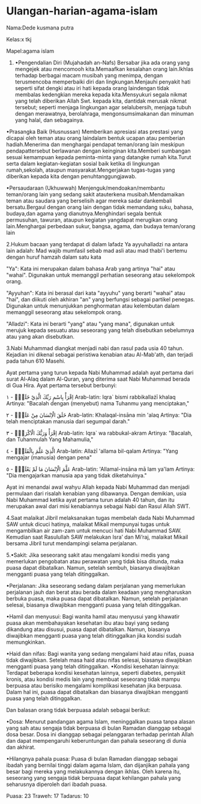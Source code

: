 # Ulangan-harian-agama-islam

Nama:Dede kusmana putra

Kelas:x tkj

Mapel:agama islam

1. •Pengendalian Diri (Mujahadah an-Nafs)
Bersabar jika ada orang yang mengejek atau mencomooh kita.Memaafkan kesalahan orang lain.Ikhlas   terhadap   berbagai   macam   musibah   yang   menimpa,   dengan   terusmencoba memperbaiki diri dan lingkungan.Menjauhi penyakit hati seperti sifat dengki atau iri hati kepada orang laindengan tidak membalas kedengkian mereka kepada kita.Mensyukuri segala nikmat yang telah diberikan Allah Swt. kepada kita, dantidak   merusak   nikmat   tersebut;   seperti   menjaga   lingkungan   agar   selalubersih,   menjaga   tubuh   dengan   merawatnya,   berolahraga,   mengonsumsimakanan dan minuman yang halal, dan sebagainya.

•Prasangka Baik (Husnussan)
Memberikan apresiasi atas prestasi yang dicapai oleh teman atau orang laindalam bentuk ucapan atau pemberian hadiah.Menerima dan menghargai pendapat teman/orang lain meskipun pendapattersebut berlawanan dengan keinginan kita.Memberi sumbangan sesuai kemampuan kepada peminta-minta yang datangke rumah kita.Turut serta dalam kegiatan-kegiatan sosial baik ketika di lingkungan rumah,sekolah, ataupun masyarakat.Mengerjakan   tugas-tugas   yang   diberikan   kepada   kita   dengan   penuhtanggungjawab.

•Persaudaraan (Ukhuwwah)
Menjenguk/mendoakan/membantu teman/orang lain yang sedang sakit atauterkena musibah.Mendamaikan teman atau saudara yang berselisih agar mereka sadar dankembali bersatu.Bergaul dengan orang lain dengan tidak memandang suku, bahasa, budaya,dan agama yang dianutnya.Menghindari segala bentuk permusuhan, tawuran, ataupun kegiatan yangdapat merugikan orang lain.Menghargai perbedaan sukur, bangsa, agama, dan budaya teman/orang lain

2.Hukum bacaan yang terdapat di dalam lafadz Ya ayyuhalladzi na antara lain adalah: Mad wajib mumfasil sebab mad asli atau mad thabi'i bertemu dengan huruf hamzah dalam satu kata 

"Ya": Kata ini merupakan  dalam bahasa Arab yang artinya "hai" atau "wahai". Digunakan untuk memanggil perhatian seseorang atau sekelompok orang.

"Ayyuhan": Kata ini berasal dari kata "ayyuhu" yang berarti "wahai" atau "hai", dan diikuti oleh akhiran "an" yang berfungsi sebagai partikel penegas. Digunakan untuk menunjukkan penghormatan atau kelembutan dalam memanggil seseorang atau sekelompok orang.

"Alladzi": Kata ini berarti "yang" atau "yang mana", digunakan untuk merujuk kepada sesuatu atau seseorang yang telah disebutkan sebelumnya atau yang akan disebutkan.

3.Nabi Muhammad diangkat menjadi nabi dan rasul pada usia 40 tahun. Kejadian ini dikenal sebagai peristiwa kenabian atau Al-Mab'ath, dan terjadi pada tahun 610 Masehi.

Ayat pertama yang turun kepada Nabi Muhammad adalah ayat pertama dari surat Al-Alaq dalam Al-Quran, yang diterima saat Nabi Muhammad berada di Gua Hira. Ayat pertama tersebut berbunyi:

اِقْرَأْ بِاسْمِ رَبِّكَ الَّذِيْ خَلَقَۚ - ١
Arab-latin: Iqra` bismi rabbikallażī khalaq
Artinya: "Bacalah dengan (menyebut) nama Tuhanmu yang menciptakan,"

خَلَقَ الْاِنْسَانَ مِنْ عَلَقٍۚ - ٢
Arab-latin: Khalaqal-insāna min 'alaq
Artinya: "Dia telah menciptakan manusia dari segumpal darah."

اِقْرَأْ وَرَبُّكَ الْاَكْرَمُۙ - ٣
Arab-latin: Iqra` wa rabbukal-akram
Artinya: "Bacalah, dan Tuhanmulah Yang Mahamulia,"

الَّذِيْ عَلَّمَ بِالْقَلَمِۙ - ٤
Arab-latin: Allażī 'allama bil-qalam
Artinya: "Yang mengajar (manusia) dengan pena"

عَلَّمَ الْاِنْسَانَ مَا لَمْ يَعْلَمْۗ - ٥
Arab-latin: 'Allamal-insāna mā lam ya'lam
Artinya: "Dia mengajarkan manusia apa yang tidak diketahuinya."

Ayat ini menandai awal wahyu Allah kepada Nabi Muhammad dan menjadi permulaan dari risalah kenabian yang dibawanya. Dengan demikian, usia Nabi Muhammad ketika ayat pertama turun adalah 40 tahun, dan itu merupakan awal dari misi kenabiannya sebagai Nabi dan Rasul Allah SWT.

4.Saat malaikat Jibril melaksanakan tugas membelah dada Nabi Muhammad SAW untuk dicuci hatinya, malaikat Mikail mempunyai tugas untuk mengambilkan air zam-zam untuk mencuci hati Nabi Muhammad SAW. Kemudian saat Rasulullah SAW melakukan Isra’ dan Mi’raj, malaikat Mikail bersama Jibril turut mendampingi selama perjalanan.

5.•Sakit: Jika seseorang sakit atau mengalami kondisi medis yang memerlukan pengobatan atau perawatan yang tidak bisa ditunda, maka puasa dapat dibatalkan. Namun, setelah sembuh, biasanya diwajibkan mengganti puasa yang telah ditinggalkan.

•Perjalanan: Jika seseorang sedang dalam perjalanan yang memerlukan perjalanan jauh dan berat atau berada dalam keadaan yang mengharuskan berbuka puasa, maka puasa dapat dibatalkan. Namun, setelah perjalanan selesai, biasanya diwajibkan mengganti puasa yang telah ditinggalkan.

•Hamil dan menyusui: Bagi wanita hamil atau menyusui yang khawatir puasa akan membahayakan kesehatan ibu atau bayi yang sedang dikandung atau disusui, puasa dapat dibatalkan. Namun, biasanya diwajibkan mengganti puasa yang telah ditinggalkan jika kondisi sudah memungkinkan.

•Haid dan nifas: Bagi wanita yang sedang mengalami haid atau nifas, puasa tidak diwajibkan. Setelah masa haid atau nifas selesai, biasanya diwajibkan mengganti puasa yang telah ditinggalkan.
•Kondisi kesehatan lainnya: Terdapat beberapa kondisi kesehatan lainnya, seperti diabetes, penyakit kronis, atau kondisi medis lain yang membuat seseorang tidak mampu berpuasa atau berisiko mengalami komplikasi kesehatan jika berpuasa. Dalam hal ini, puasa dapat dibatalkan dan biasanya diwajibkan mengganti puasa yang telah ditinggalkan.




Dan balasan orang tidak berpuasa adalah sebagai berikut:

•Dosa: Menurut pandangan agama Islam, meninggalkan puasa tanpa alasan yang sah atau sengaja tidak berpuasa di bulan Ramadan dianggap sebagai dosa besar. Dosa ini dianggap sebagai pelanggaran terhadap perintah Allah dan dapat mempengaruhi keberuntungan dan pahala seseorang di dunia dan akhirat.

•Hilangnya pahala puasa: Puasa di bulan Ramadan dianggap sebagai ibadah yang bernilai tinggi dalam agama Islam, dan dijanjikan pahala yang besar bagi mereka yang melakukannya dengan ikhlas. Oleh karena itu, seseorang yang sengaja tidak berpuasa dapat kehilangan pahala yang seharusnya diperoleh dari ibadah puasa.

Puasa: 23
Traweh: 17
Tadarus: 10

